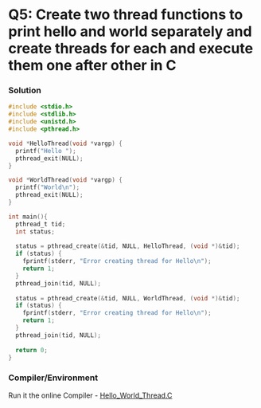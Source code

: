 # Q5: Create two thread functions to print hello and world separately and create threads for each and execute them one after other in C 

### Solution
```C
#include <stdio.h> 
#include <stdlib.h> 
#include <unistd.h>
#include <pthread.h>  

void *HelloThread(void *vargp) { 
  printf("Hello "); 
  pthread_exit(NULL); 
} 

void *WorldThread(void *vargp) { 
  printf("World\n"); 
  pthread_exit(NULL); 
} 

int main(){
  pthread_t tid; 
  int status;
  
  status = pthread_create(&tid, NULL, HelloThread, (void *)&tid);
  if (status) {
    fprintf(stderr, "Error creating thread for Hello\n");
    return 1;
  }
  pthread_join(tid, NULL); 
  
  status = pthread_create(&tid, NULL, WorldThread, (void *)&tid); 
  if (status) {
    fprintf(stderr, "Error creating thread for Hello\n");
    return 1;
  }
  pthread_join(tid, NULL); 
  
  return 0;
}
```

### Compiler/Environment
Run it the online Compiler - [Hello_World_Thread.C](https://replit.com/@AaquilAhamed/Q5-Hello-World-Thread#main.c)
